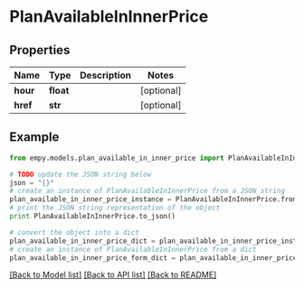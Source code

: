 # PlanAvailableInInnerPrice


## Properties
Name | Type | Description | Notes
------------ | ------------- | ------------- | -------------
**hour** | **float** |  | [optional] 
**href** | **str** |  | [optional] 

## Example

```python
from empy.models.plan_available_in_inner_price import PlanAvailableInInnerPrice

# TODO update the JSON string below
json = "{}"
# create an instance of PlanAvailableInInnerPrice from a JSON string
plan_available_in_inner_price_instance = PlanAvailableInInnerPrice.from_json(json)
# print the JSON string representation of the object
print PlanAvailableInInnerPrice.to_json()

# convert the object into a dict
plan_available_in_inner_price_dict = plan_available_in_inner_price_instance.to_dict()
# create an instance of PlanAvailableInInnerPrice from a dict
plan_available_in_inner_price_form_dict = plan_available_in_inner_price.from_dict(plan_available_in_inner_price_dict)
```
[[Back to Model list]](../README.md#documentation-for-models) [[Back to API list]](../README.md#documentation-for-api-endpoints) [[Back to README]](../README.md)



